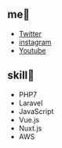 ## me🌵
- [Twitter](https://twitter.com/yoriblog)
- [instagram](https://www.instagram.com/tillandsia_yori/?hl=ja)
- [Youtube](https://www.youtube.com/channel/UCHZAZBI4LttDtULLNzaspsg)

## skill🔨
[](
![demo](https://www.skmurphy.com/wp-content/uploads/2009/11/HueStrip.gif)
)
- PHP7
- Laravel
- JavaScript
- Vue.js
- Nuxt.js
- AWS
